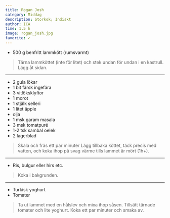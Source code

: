 ```yaml
---
title: Rogan Josh
category: Middag
description: Storkok; Indiskt
author: ICA
time: 1.5 h
image: rogan_josh.jpg
favorite: ✓
---
```


- 500 g benfritt lammkött (rumsvarmt)

> Tärna lammköttet (inte för litet) och stek undan för undan i en kastrull. Lägg åt sidan.

---

- 2 gula lökar
- 1 bit färsk ingefära
- 3 vitlöksklyftor
- 1 morot
- 1 stjälk selleri
- 1 litet äpple
- olja
- 1 msk garam masala
- 3 msk tomatpuré
- 1-2 tsk sambal oelek
- 2 lagerblad

> Skala och fräs ett par minuter Lägg tillbaka köttet, täck precis med vatten, och koka ihop på svag värme tills lammet är mört (1h+).

---

- Ris, bulgur eller hirs etc.

> Koka i bakgrunden.

---

- Turkisk yoghurt
- Tomater

> Ta ut lammet med en hålslev och mixa ihop såsen. Tillsätt tärnade tomater och lite yoghurt. Koka ett par minuter och smaka av.
